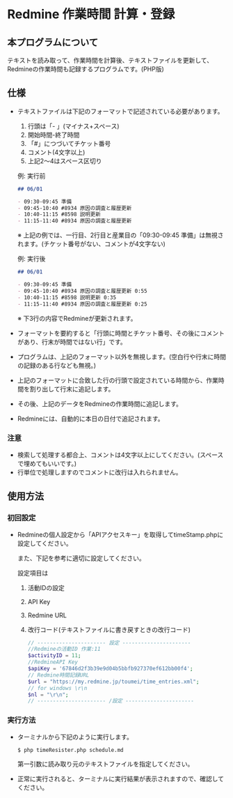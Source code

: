 # Redmine 作業時間 計算・登録

## 本プログラムについて

テキストを読み取って、作業時間を計算後、テキストファイルを更新して、Redmineの作業時間も記録するプログラムです。(PHP版)

## 仕様

- テキストファイルは下記のフォーマットで記述されている必要があります。

  1. 行頭は「- 」(マイナス+スペース)
  1. 開始時間-終了時間
  1. 「#」につづいてチケット番号
  1. コメント(4文字以上)
  1. 上記2〜4はスペース区切り

  例: 実行前

  ```md
  ## 06/01

  - 09:30-09:45 準備
  - 09:45-10:40 #8934 原因の調査と履歴更新
  - 10:40-11:15 #8598 説明更新
  - 11:15-11:40 #8934 原因の調査と履歴更新
  ```

  ※ 上記の例では、一行目、2行目と産業目の「09:30-09:45 準備」は無視されます。(チケット番号がない、コメントが4文字ない)

  例: 実行後

  ```md
  ## 06/01

  - 09:30-09:45 準備
  - 09:45-10:40 #8934 原因の調査と履歴更新 0:55
  - 10:40-11:15 #8598 説明更新 0:35
  - 11:15-11:40 #8934 原因の調査と履歴更新 0:25
  ```

  ※ 下3行の内容でRedmineが更新されます。

- フォーマットを要約すると「行頭に時間とチケット番号、その後にコメントがあり、行末が時間ではない行」です。
- プログラムは、上記のフォーマット以外を無視します。(空白行や行末に時間の記録のある行なども無視。)
- 上記のフォーマットに合致した行の行頭で設定されている時間から、作業時間を割り出して行末に追記します。
- その後、上記のデータをRedmineの作業時間に追記します。
- Redmineには、自動的に本日の日付で追記されます。

### 注意

- 検索して処理する都合上、コメントは4文字以上にしてください。(スペースで埋めてもいいです。)
- 行単位で処理しますのでコメントに改行は入れられません。

## 使用方法

### 初回設定

- Redmineの個人設定から「APIアクセスキー」を取得してtimeStamp.phpに設定してください。

  また、下記を参考に適切に設定してください。

  設定項目は
  
  1. 活動IDの設定
  1. API Key
  1. Redmine URL
  1. 改行コード(テキストファイルに書き戻すときの改行コード)

     ```php
     // ---------------------- 設定 ----------------------
     //Redmineの活動ID 作業:11
     $activityID = 11;
     //RedmineAPI Key
     $apiKey = '67846d2f3b39e9d04b5bbfb927370ef612bb00f4';
     // Redmine時間記録URL
     $url = "https://my.redmine.jp/toumei/time_entries.xml";
     // for windows \r\n
     $nl = "\r\n";
     // ---------------------- /設定 ----------------------
     ```

### 実行方法

- ターミナルから下記のように実行します。

  ```sh
  $ php timeResister.php schedule.md
  ```

  第一引数に読み取り元のテキストファイルを指定してください。
- 正常に実行されると、ターミナルに実行結果が表示されますので、確認してください。
